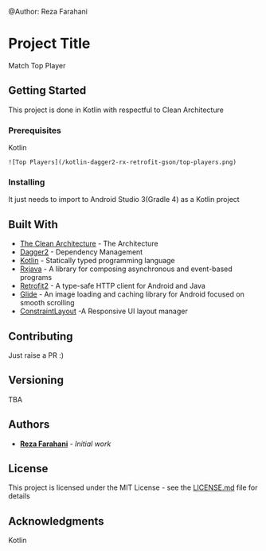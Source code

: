 @Author: Reza Farahani

# Project Title

Match Top Player

## Getting Started

This project is done in Kotlin with respectful to Clean Architecture

### Prerequisites

Kotlin

```
![Top Players](/kotlin-dagger2-rx-retrofit-gson/top-players.png)
```

### Installing

It just needs to import to Android Studio 3(Gradle 4) as a Kotlin project

## Built With

* [The Clean Architecture](https://8thlight.com/blog/uncle-bob/2012/08/13/the-clean-architecture.html) - The Architecture
* [Dagger2](https://maven.apache.org/) - Dependency Management
* [Kotlin](https://kotlinlang.org/) - Statically typed programming language
* [Rxjava](https://github.com/ReactiveX/RxJava/) - A library for composing asynchronous and event-based programs
* [Retrofit2](http://square.github.io/retrofit/) - A type-safe HTTP client for Android and Java
* [Glide](https://github.com/bumptech/glide) - An image loading and caching library for Android focused on smooth scrolling
* [ConstraintLayout](https://developer.android.com/training/constraint-layout/index.html) -A Responsive UI layout manager

## Contributing

Just raise a PR :)

## Versioning

TBA

## Authors

* **[Reza Farahani](https://www.linkedin.com/in/reza-farahani-7a7bb74b)** - *Initial work* 


## License

This project is licensed under the MIT License - see the [LICENSE.md](LICENSE.md) file for details

## Acknowledgments
Kotlin

